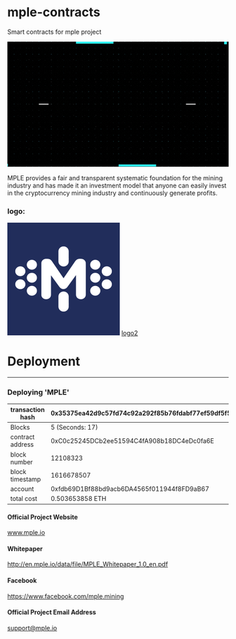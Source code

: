 # mple-contracts
Smart contracts for mple project

![alt text](https://github.com/mplesupport/mple-contracts/blob/main/assets/mple.gif?raw=true "MPLE")

MPLE provides a fair and transparent systematic foundation for the mining industry and has made it an investment model that anyone can easily invest in the cryptocurrency mining industry and continuously generate profits.


### logo:
![alt text][logo] [logo2]

[logo]: https://github.com/mplesupport/mple-contracts/blob/main/assets/mple_logo_250_etherscan.png?raw=true "MPLE"

[logo2]: https://github.com/mplesupport/mple-contracts/blob/main/assets/mple_icon.png?raw=true "MPLE"




# Deployment
---------------------------------------------------
 ### Deploying 'MPLE'

  | transaction hash 	| 0x35375ea42d9c57fd74c92a292f85b76fdabf77ef59df5f5e64b64ff0e9802250 	|
|-	|-	|
| Blocks 	| 5 (Seconds: 17) 	|
| contract address 	| 0xC0c25245DCb2ee51594C4fA908b18DC4eDc0fa6E 	|
| block number 	| 12108323 	|
| block timestamp 	| 1616678507 	|
| account 	| 0xfdb69D1Bf88bd9acb6DA4565f011944f8FD9aB67 	|
| total cost 	| 0.503653858 ETH 	|




#### Official Project Website
www.mple.io
#### Whitepaper	
http://en.mple.io/data/file/MPLE_Whitepaper_1.0_en.pdf

#### Facebook
https://www.facebook.com/mple.mining

#### Official Project Email Address
support@mple.io